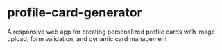 # profile-card-generator
A responsive web app for creating personalized profile cards with image upload, form validation, and dynamic card management
